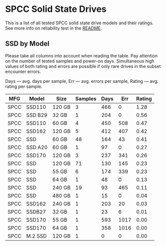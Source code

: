 SPCC Solid State Drives
=======================

This is a list of all tested SPCC solid state drive models and their ratings. See
more info on reliability test in the [README](https://github.com/linuxhw/SMART).

SSD by Model
------------

Please take all columns into account when reading the table. Pay attention on the
number of tested samples and power-on days. Simultaneous high values of both rating
and errors are possible if only rare drives in the subset encounter errors.

Days   — avg. days per sample,
Err    — avg. errors per sample,
Rating — avg. rating per sample.

| MFG       | Model              | Size   | Samples | Days  | Err   | Rating |
|-----------|--------------------|--------|---------|-------|-------|--------|
| SPCC      | SSD110             | 120 GB | 3       | 466   | 0     | 1.28   |
| SPCC      | SSD B29            | 32 GB  | 1       | 204   | 0     | 0.56   |
| SPCC      | SSD110             | 60 GB  | 4       | 450   | 508   | 0.47   |
| SPCC      | SSD162             | 120 GB | 5       | 412   | 407   | 0.42   |
| SPCC      | SSD                | 60 GB  | 48      | 164   | 43    | 0.41   |
| SPCC      | SSD A20            | 60 GB  | 1       | 97    | 0     | 0.27   |
| SPCC      | SSD170             | 120 GB | 3       | 237   | 341   | 0.26   |
| SPCC      | SSD                | 120 GB | 71      | 130   | 145   | 0.23   |
| SPCC      | SSD                | 55 GB  | 6       | 174   | 339   | 0.23   |
| SPCC      | SSD                | 64 GB  | 1       | 48    | 0     | 0.13   |
| SPCC      | SSD                | 240 GB | 19      | 93    | 465   | 0.11   |
| SPCC      | SSD                | 480 GB | 1       | 15    | 0     | 0.04   |
| SPCC      | SSD162             | 240 GB | 1       | 203   | 20    | 0.03   |
| SPCC      | SSDB27             | 32 GB  | 1       | 23    | 6     | 0.01   |
| SPCC      | SSD170             | 55 GB  | 1       | 593   | 1017  | 0.00   |
| SPCC      | SSD170             | 64 GB  | 1       | 358   | 1016  | 0.00   |
| SPCC      | M.2 SSD            | 120 GB | 1       | 0     | 0     | 0.00   |

